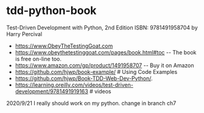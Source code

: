 # tdd-python-book
Test-Driven Development with Python, 2nd Edition     ISBN: 9781491958704
by Harry Percival
* https://www.ObeyTheTestingGoat.com
* https://www.obeythetestinggoat.com/pages/book.html#toc -- The book is free on-line too.
* https://www.amazon.com/gp/product/1491958707           -- Buy it on Amazon
* https://github.com/hjwp/book-example/ # Using Code Examples
* https://github.com/hjwp/Book-TDD-Web-Dev-Python/.
* https://learning.oreilly.com/videos/test-driven-development/9781491919163 # videos

2020/9/21 I really should work on my python.
change in branch ch7
